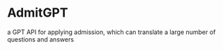 # AdmitGPT
a GPT API for applying admission, which can translate a large number of questions and answers
